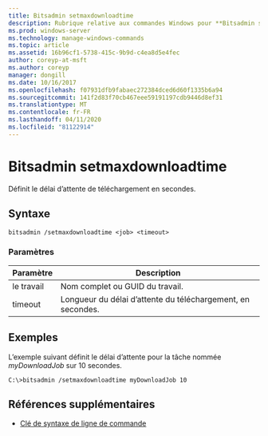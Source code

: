 ```yaml
---
title: Bitsadmin setmaxdownloadtime
description: Rubrique relative aux commandes Windows pour **Bitsadmin setmaxdownloadtime**, qui définit le délai d’attente de téléchargement en secondes.
ms.prod: windows-server
ms.technology: manage-windows-commands
ms.topic: article
ms.assetid: 16b96cf1-5738-415c-9b9d-c4ea8d5e4fec
author: coreyp-at-msft
ms.author: coreyp
manager: dongill
ms.date: 10/16/2017
ms.openlocfilehash: f07931dfb9fabaec272384dced6d60f1335b6a94
ms.sourcegitcommit: 141f2d83f70cb467eee59191197cdb9446d8ef31
ms.translationtype: MT
ms.contentlocale: fr-FR
ms.lasthandoff: 04/11/2020
ms.locfileid: "81122914"
---
```

# <a name="bitsadmin-setmaxdownloadtime"></a>Bitsadmin setmaxdownloadtime

Définit le délai d’attente de téléchargement en secondes.

## <a name="syntax"></a>Syntaxe

```
bitsadmin /setmaxdownloadtime <job> <timeout>
```

### <a name="parameters"></a>Paramètres

| Paramètre | Description |
| --------- | ----------- |
| le travail | Nom complet ou GUID du travail. |
| timeout | Longueur du délai d’attente du téléchargement, en secondes. |

## <a name="examples"></a>Exemples

L’exemple suivant définit le délai d’attente pour la tâche nommée *myDownloadJob* sur 10 secondes.

```
C:\>bitsadmin /setmaxdownloadtime myDownloadJob 10
```

## <a name="additional-references"></a>Références supplémentaires

- [Clé de syntaxe de ligne de commande](command-line-syntax-key.md)